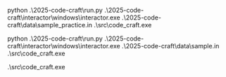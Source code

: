 python .\2025-code-craft\run.py .\2025-code-craft\interactor\windows\interactor.exe .\2025-code-craft\data\sample_practice.in .\src\code_craft.exe


python .\2025-code-craft\run.py .\2025-code-craft\interactor\windows\interactor.exe .\2025-code-craft\data\sample.in .\src\code_craft.exe

.\src\code_craft.exe